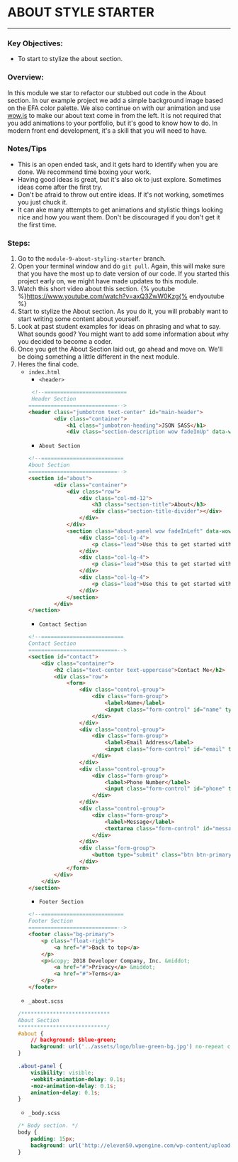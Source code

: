 # ABOUT STYLE STARTER
---

### Key Objectives:
* To start to stylize the about section.

### Overview:
In this module we star to refactor our stubbed out code in the About section. In our example project we add a simple background image based on the EFA color palette. We also continue on with our animation and use [wow.js](https://wowjs.uk/) to make our about text come in from the left. It is not required that you add animations to your portfolio, but it's good to know how to do. In modern front end development, it's a skill that you will need to have.

### Notes/Tips
* This is an open ended task, and it gets hard to identify when you are done. We recommend time boxing your work.
* Having good ideas is great, but it's also ok to just explore. Sometimes ideas come after the first try.
* Don't be afraid to throw out entire ideas. If it's not working, sometimes you just chuck it.
* It can ake many attempts to get animations and stylistic things looking nice and how you want them. Don't be discouraged if you don't get it the first time.

### Steps:
1. Go to the `module-9-about-styling-starter` branch.
2. Open your terminal window and do `git pull`. Again, this will make sure that you have the most up to date version of our code. If you started this project early on, we might have made updates to this module.
3. Watch this short video about this section. {% youtube %}https://www.youtube.com/watch?v=axQ3ZwW0Kzg{% endyoutube %}
4. Start to stylize the About section. As you do it, you will probably want to start writing some content about yourself.
5. Look at past student examples for ideas on phrasing and what to say. What sounds good? You might want to add some information about why you decided to become a coder.
6. Once you get the About Section laid out, go ahead and move on. We'll be doing something a little different in the next module.
7. Heres the final code.
    * `index.html`
        * `<header>`
        ```html
         <!--==========================
         Header Section
        ============================-->
        <header class="jumbotron text-center" id="main-header">
                <div class="container">
                    <h1 class="jumbotron-heading">JSON SASS</h1>
                    <div class="section-description wow fadeInUp" data-wow-duration="5s">
        ```
        * `About Section`
        ```html
        <!--==========================
        About Section
        ============================-->
        <section id="about">
                <div class="container">
                    <div class="row">
                        <div class="col-md-12">
                            <h3 class="section-title">About</h3>
                            <div class="section-title-divider"></div>
                        </div>
                    </div>
                    <section class="about-panel wow fadeInLeft" data-wow-delay="0.1s">
                        <div class="col-lg-4">
                            <p class="lead">Use this to get started with talking about your abilities. Here you will showcase your work, share contact information, attract employers, and get practice with front end development! let's have some fun!</p>
                        </div>
                        <div class="col-lg-4">
                            <p class="lead">Use this to get started with talking about your abilities. Here you will showcase your work, share contact information, attract employers, and get practice with front end development! let's have some fun!</p>
                        </div>
                        <div class="col-lg-4">
                            <p class="lead">Use this to get started with talking about your abilities. Here you will showcase your work, share contact information, attract employers, and get practice with front end development! let's have some fun!</p>
                        </div>
                    </section>
                </div>
        </section>
        ```
        * `Contact Section`
        ```html
        <!--==========================
        Contact Section
        ============================-->
        <section id="contact">
            <div class="container">
                <h2 class="text-center text-uppercase">Contact Me</h2>
                <div class="row">
                    <form>
                        <div class="control-group">
                            <div class="form-group">
                                <label>Name</label>
                                <input class="form-control" id="name" type="text" placeholder="Name">
                            </div>
                        </div>
                        <div class="control-group">
                            <div class="form-group">
                                <label>Email Address</label>
                                <input class="form-control" id="email" type="email" placeholder="Email Address">
                            </div>
                        </div>
                        <div class="control-group">
                            <div class="form-group">
                                <label>Phone Number</label>
                                <input class="form-control" id="phone" type="tel" placeholder="Phone Number">
                            </div>
                        </div>
                        <div class="control-group">
                            <div class="form-group">
                                <label>Message</label>
                                <textarea class="form-control" id="message" rows="5" placeholder="Message"></textarea>
                            </div>
                        </div>
                        <div class="form-group">
                            <button type="submit" class="btn btn-primary">Send</button>
                        </div>
                    </form>
                </div>
            </div>
        </section>
        ```
        * `Footer Section`
        ```html
        <!--==========================
        Footer Section
        ============================-->
        <footer class="bg-primary">
            <p class="float-right">
                <a href="#">Back to top</a>
            </p>
            <p>&copy; 2018 Developer Company, Inc. &middot;
                <a href="#">Privacy</a> &middot;
                <a href="#">Terms</a>
            </p>
        </footer>
        ```
    * `_about.scss`
    ```css
    /****************************
    About Section
    ****************************/
    #about {
        // background: $blue-green;
        background: url('../assets/logo/blue-green-bg.jpg') no-repeat center center;
    }

    .about-panel {
        visibility: visible; 
        -webkit-animation-delay: 0.1s; 
        -moz-animation-delay: 0.1s; 
        animation-delay: 0.1s;
    }
    ```
    * `_body.scss`
    ```css
    /* Body section. */
    body {
        padding: 15px;
        background: url('http://eleven50.wpengine.com/wp-content/uploads/2017/03/Learning-to-Code5.png?id=21797') no-repeat center center;
    }
    ```
